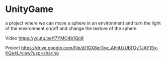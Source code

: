 # UnityGame
 a project where we can move a sphere in an environment and turn the light of the environment on/off and change the texture of the sphere

Video https://youtu.be/f7YMO4b1Qo8

Project https://drive.google.com/file/d/1GX8er3ye_AhhUzUbTOyTJAY1Sy-KQe4L/view?usp=sharing
